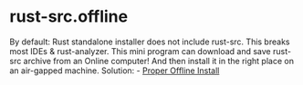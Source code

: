 # rust-src.offline
By default: Rust standalone installer does not include rust-src. This breaks most IDEs &amp; rust-analyzer. This mini program can download and save rust-src archive from an Online computer! And then install it in the right place on an air-gapped machine. Solution: - [Proper Offline Install](https://users.rust-lang.org/t/proper-offline-install/116256/3)
